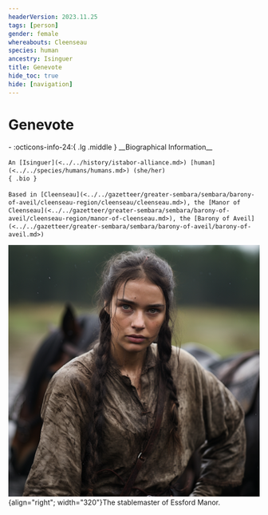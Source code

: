 ```yaml
---
headerVersion: 2023.11.25
tags: [person]
gender: female
whereabouts: Cleenseau
species: human
ancestry: Isinguer
title: Genevote
hide_toc: true
hide: [navigation]
---
```

# Genevote
<div class="grid cards ext-narrow-margin ext-one-column" markdown>
- :octicons-info-24:{ .lg .middle } __Biographical Information__

    An [Isinguer](<../../history/istabor-alliance.md>) [human](<../../species/humans/humans.md>) (she/her)  
    { .bio }

    Based in [Cleenseau](<../../gazetteer/greater-sembara/sembara/barony-of-aveil/cleenseau-region/cleenseau/cleenseau.md>), the [Manor of Cleenseau](<../../gazetteer/greater-sembara/sembara/barony-of-aveil/cleenseau-region/manor-of-cleenseau.md>), the [Barony of Aveil](<../../gazetteer/greater-sembara/sembara/barony-of-aveil/barony-of-aveil.md>)
</div>


![Genevote](../../assets/genevote.png){align="right"; width="320"}The stablemaster of Essford Manor. 